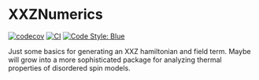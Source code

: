 # XXZNumerics

[![codecov](https://codecov.io/gh/abraemer/XXZNumerics.jl/branch/main/graph/badge.svg?token=XN6TT95A53)](https://codecov.io/gh/abraemer/XXZNumerics.jl)
[![CI](https://github.com/abraemer/XXZNumerics.jl/actions/workflows/CI/badge.svg)](https://github.com/abraemer/XXZNumerics.jl/actions/workflows/ci.yml)
[![Code Style: Blue](https://img.shields.io/badge/code%20style-blue-4495d1.svg)](https://github.com/invenia/BlueStyle)

Just some basics for generating an XXZ hamiltonian and field term. Maybe will grow into a more sophisticated package for analyzing thermal properties of disordered spin models.